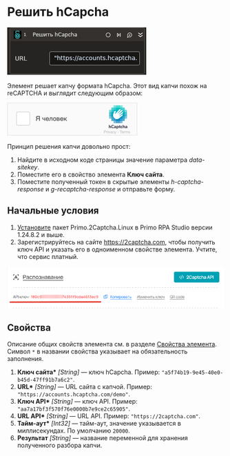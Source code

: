 # Решить hCapcha

![](<../../../../.gitbook/assets1/linux_items/hcapcha.png>)

Элемент решает капчу формата hCapcha. Этот вид капчи похож на reCAPTCHA и выглядит следующим образом:

![](<../../../../.gitbook/assets/image (801).png>)

Принцип решения капчи довольно прост:

1. Найдите в исходном коде страницы значение параметра _data-sitekey_.
2. Поместите его в свойство элемента **Ключ сайта**.
3. Поместите полученный токен в скрытые элементы _h-captcha-response_ и _g-recaptcha-response_ и отправьте форму.


## Начальные условия

1. [Установите](https://docs.primo-rpa.ru/primo-rpa/primo-rpa-studio-linux/projects/manage-dependencies#menedzher-zavisimostei) пакет Primo.2Captcha.Linux в Primo RPA Studio версии 1.24.8.2 и выше.
1. Зарегистрируйтесь на сайте https://2captcha.com, чтобы получить ключ API и указать его в одноименном свойстве элемента. Учтите, что сервис платный.

![](<../../../../.gitbook/assets1/linux_items/2captcha-api-key.png>)




## Свойства
Описание общих свойств элемента см. в разделе [Свойства элемента](https://docs.primo-rpa.ru/primo-rpa/primo-studio/process/elements#svoistva-elementa).\
Символ `*` в названии свойства указывает на обязательность заполнения.

1. **Ключ сайта\*** *[String]* — ключ hCapcha. Пример: `"a5f74b19-9e45-40e0-b45d-47ff91b7a6c2"`.  
1. **URL\*** *[String]* — URL сайта с капчой. Пример: `"https://accounts.hcaptcha.com/demo"`.
1. **Ключ API\*** *[String]* — ключ API. Пример: `"aa7a17bf3f570f76e0000b7e9ce2c65905"`.
1. **URL API\*** *[String]* — URL API. Пример: `"https://2captcha.com"`.
1. **Тайм-аут\*** *[Int32]* — тайм-аут, значение указывается в миллисекундах. По умолчанию `20000`.
1. **Результат** *[String]* — название переменной для хранения полученного разбора капчи.





